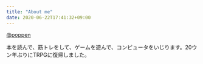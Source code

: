 ```yaml
---
title: "About me"
date: 2020-06-22T17:41:32+09:00
---
```


[@poppen](https://twitter.com/poppen)

本を読んで、筋トレをして、ゲームを遊んで、コンピュータをいじります。20ウン年ぶりにTRPGに復帰しました。
